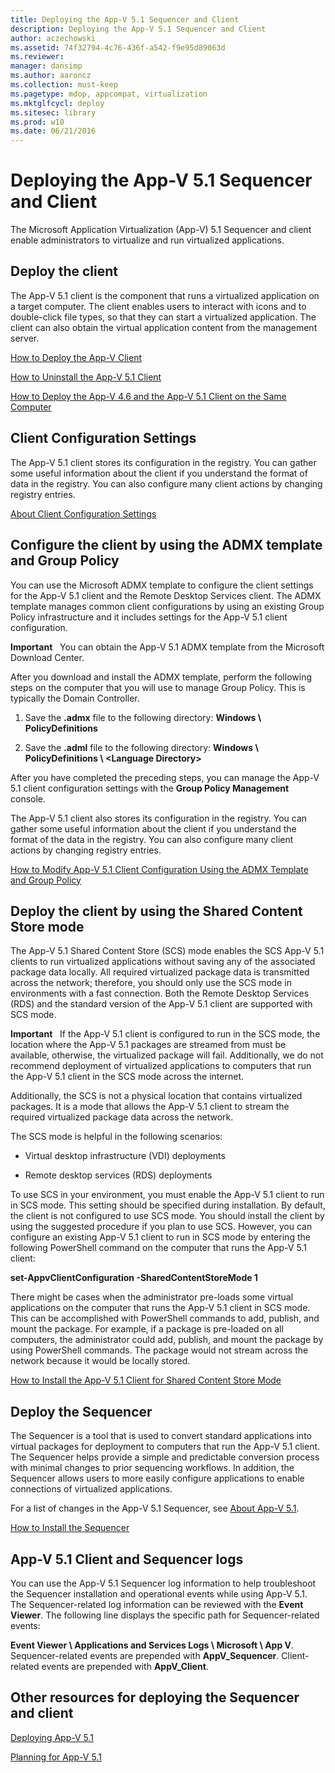 ```yaml
---
title: Deploying the App-V 5.1 Sequencer and Client
description: Deploying the App-V 5.1 Sequencer and Client
author: aczechowski
ms.assetid: 74f32794-4c76-436f-a542-f9e95d89063d
ms.reviewer: 
manager: dansimp
ms.author: aaroncz
ms.collection: must-keep
ms.pagetype: mdop, appcompat, virtualization
ms.mktglfcycl: deploy
ms.sitesec: library
ms.prod: w10
ms.date: 06/21/2016
---
```



# Deploying the App-V 5.1 Sequencer and Client


The Microsoft Application Virtualization (App-V) 5.1 Sequencer and client enable administrators to virtualize and run virtualized applications.

## Deploy the client


The App-V 5.1 client is the component that runs a virtualized application on a target computer. The client enables users to interact with icons and to double-click file types, so that they can start a virtualized application. The client can also obtain the virtual application content from the management server.

[How to Deploy the App-V Client](how-to-deploy-the-app-v-client-51gb18030.md)

[How to Uninstall the App-V 5.1 Client](how-to-uninstall-the-app-v-51-client.md)

[How to Deploy the App-V 4.6 and the App-V 5.1 Client on the Same Computer](how-to-deploy-the-app-v-46-and-the-app-v--51-client-on-the-same-computer.md)

## Client Configuration Settings


The App-V 5.1 client stores its configuration in the registry. You can gather some useful information about the client if you understand the format of data in the registry. You can also configure many client actions by changing registry entries.

[About Client Configuration Settings](about-client-configuration-settings51.md)

## Configure the client by using the ADMX template and Group Policy


You can use the Microsoft ADMX template to configure the client settings for the App-V 5.1 client and the Remote Desktop Services client. The ADMX template manages common client configurations by using an existing Group Policy infrastructure and it includes settings for the App-V 5.1 client configuration.

**Important**  
You can obtain the App-V 5.1 ADMX template from the Microsoft Download Center.

 

After you download and install the ADMX template, perform the following steps on the computer that you will use to manage Group Policy. This is typically the Domain Controller.

1.  Save the **.admx** file to the following directory: **Windows \\ PolicyDefinitions**

2.  Save the **.adml** file to the following directory: **Windows \\ PolicyDefinitions \\ &lt;Language Directory&gt;**

After you have completed the preceding steps, you can manage the App-V 5.1 client configuration settings with the **Group Policy Management** console.

The App-V 5.1 client also stores its configuration in the registry. You can gather some useful information about the client if you understand the format of the data in the registry. You can also configure many client actions by changing registry entries.

[How to Modify App-V 5.1 Client Configuration Using the ADMX Template and Group Policy](how-to-modify-app-v-51-client-configuration-using-the-admx-template-and-group-policy.md)

## Deploy the client by using the Shared Content Store mode


The App-V 5.1 Shared Content Store (SCS) mode enables the SCS App-V 5.1 clients to run virtualized applications without saving any of the associated package data locally. All required virtualized package data is transmitted across the network; therefore, you should only use the SCS mode in environments with a fast connection. Both the Remote Desktop Services (RDS) and the standard version of the App-V 5.1 client are supported with SCS mode.

**Important**  
If the App-V 5.1 client is configured to run in the SCS mode, the location where the App-V 5.1 packages are streamed from must be available, otherwise, the virtualized package will fail. Additionally, we do not recommend deployment of virtualized applications to computers that run the App-V 5.1 client in the SCS mode across the internet.

 

Additionally, the SCS is not a physical location that contains virtualized packages. It is a mode that allows the App-V 5.1 client to stream the required virtualized package data across the network.

The SCS mode is helpful in the following scenarios:

-   Virtual desktop infrastructure (VDI) deployments

-   Remote desktop services (RDS) deployments

To use SCS in your environment, you must enable the App-V 5.1 client to run in SCS mode. This setting should be specified during installation. By default, the client is not configured to use SCS mode. You should install the client by using the suggested procedure if you plan to use SCS. However, you can configure an existing App-V 5.1 client to run in SCS mode by entering the following PowerShell command on the computer that runs the App-V 5.1 client:

**set-AppvClientConfiguration -SharedContentStoreMode 1**

There might be cases when the administrator pre-loads some virtual applications on the computer that runs the App-V 5.1 client in SCS mode. This can be accomplished with PowerShell commands to add, publish, and mount the package. For example, if a package is pre-loaded on all computers, the administrator could add, publish, and mount the package by using PowerShell commands. The package would not stream across the network because it would be locally stored.

[How to Install the App-V 5.1 Client for Shared Content Store Mode](how-to-install-the-app-v-51-client-for-shared-content-store-mode.md)

## Deploy the Sequencer


The Sequencer is a tool that is used to convert standard applications into virtual packages for deployment to computers that run the App-V 5.1 client. The Sequencer helps provide a simple and predictable conversion process with minimal changes to prior sequencing workflows. In addition, the Sequencer allows users to more easily configure applications to enable connections of virtualized applications.

For a list of changes in the App-V 5.1 Sequencer, see [About App-V 5.1](about-app-v-51.md).

[How to Install the Sequencer](how-to-install-the-sequencer-51beta-gb18030.md)

## <a href="" id="---------app-v-5-1-client-and-sequencer-logs"></a> App-V 5.1 Client and Sequencer logs


You can use the App-V 5.1 Sequencer log information to help troubleshoot the Sequencer installation and operational events while using App-V 5.1. The Sequencer-related log information can be reviewed with the **Event Viewer**. The following line displays the specific path for Sequencer-related events:

**Event Viewer \\ Applications and Services Logs \\ Microsoft \\ App V**. Sequencer-related events are prepended with **AppV\_Sequencer**. Client-related events are prepended with **AppV\_Client**.

## Other resources for deploying the Sequencer and client


[Deploying App-V 5.1](deploying-app-v-51.md)

[Planning for App-V 5.1](planning-for-app-v-51.md)






 

 





